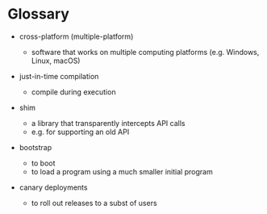 # Glossary

- cross-platform (multiple-platform)
  - software that works on multiple computing platforms (e.g. Windows, Linux, macOS)

- just-in-time compilation
  - compile during execution
 
 - shim
   - a library that transparently intercepts API calls
   - e.g. for supporting an old API

- bootstrap
  - to boot
  - to load a program using a much smaller initial program
    
- canary deployments
  - to roll out releases to a subst of users